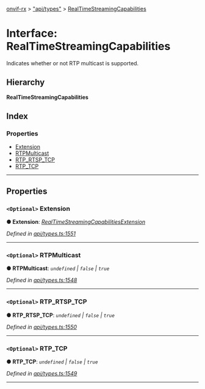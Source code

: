 [onvif-rx](../README.md) > ["api/types"](../modules/_api_types_.md) > [RealTimeStreamingCapabilities](../interfaces/_api_types_.realtimestreamingcapabilities.md)

# Interface: RealTimeStreamingCapabilities

Indicates whether or not RTP multicast is supported.

## Hierarchy

**RealTimeStreamingCapabilities**

## Index

### Properties

* [Extension](_api_types_.realtimestreamingcapabilities.md#extension)
* [RTPMulticast](_api_types_.realtimestreamingcapabilities.md#rtpmulticast)
* [RTP_RTSP_TCP](_api_types_.realtimestreamingcapabilities.md#rtp_rtsp_tcp)
* [RTP_TCP](_api_types_.realtimestreamingcapabilities.md#rtp_tcp)

---

## Properties

<a id="extension"></a>

### `<Optional>` Extension

**● Extension**: *[RealTimeStreamingCapabilitiesExtension](_api_types_.realtimestreamingcapabilitiesextension.md)*

*Defined in [api/types.ts:1551](https://github.com/patrickmichalina/onvif-rx/blob/034e4d6/src/api/types.ts#L1551)*

___
<a id="rtpmulticast"></a>

### `<Optional>` RTPMulticast

**● RTPMulticast**: *`undefined` \| `false` \| `true`*

*Defined in [api/types.ts:1548](https://github.com/patrickmichalina/onvif-rx/blob/034e4d6/src/api/types.ts#L1548)*

___
<a id="rtp_rtsp_tcp"></a>

### `<Optional>` RTP_RTSP_TCP

**● RTP_RTSP_TCP**: *`undefined` \| `false` \| `true`*

*Defined in [api/types.ts:1550](https://github.com/patrickmichalina/onvif-rx/blob/034e4d6/src/api/types.ts#L1550)*

___
<a id="rtp_tcp"></a>

### `<Optional>` RTP_TCP

**● RTP_TCP**: *`undefined` \| `false` \| `true`*

*Defined in [api/types.ts:1549](https://github.com/patrickmichalina/onvif-rx/blob/034e4d6/src/api/types.ts#L1549)*

___

